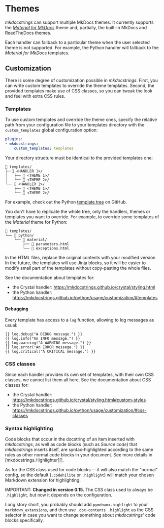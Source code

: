 # Themes

*mkdocstrings* can support multiple MkDocs themes.
It currently supports the
*[Material for MkDocs](https://squidfunk.github.io/mkdocs-material/)*
theme and, partially, the built-in MkDocs and ReadTheDocs themes.

Each handler can fallback to a particular theme when the user selected theme is not supported.
For example, the Python handler will fallback to the *Material for MkDocs* templates.

## Customization

There is some degree of customization possible in *mkdocstrings*.
First, you can write custom templates to override the theme templates.
Second, the provided templates make use of CSS classes,
so you can tweak the look and feel with extra CSS rules.

### Templates

To use custom templates and override the theme ones, specify the relative path from your
configuration file to your templates directory with the `custom_templates` global
configuration option:

```yaml title="mkdocs.yml"
plugins:
- mkdocstrings:
    custom_templates: templates
```

Your directory structure must be identical to the provided templates one:

```
📁 templates/
├─╴📁 <HANDLER 1>/
│   ├── 📁 <THEME 1>/
│   └── 📁 <THEME 2>/
└── 📁 <HANDLER 2>/
    ├── 📁 <THEME 1>/
    └── 📁 <THEME 2>/
```

For example, check out the Python
[template tree](https://github.com/mkdocstrings/python/tree/master/src/mkdocstrings_handlers/python/templates/)
on GitHub.

You don't have to replicate the whole tree,
only the handlers, themes or templates you want to override.
For example, to override some templates of the *Material* theme for Python:

```
📁 templates/
└── 📁 python/
    └── 📁 material/
        ├── 📄 parameters.html
        └── 📄 exceptions.html
```

In the HTML files, replace the original contents with your modified version.
In the future, the templates will use Jinja blocks, so it will be easier
to modify small part of the templates without copy-pasting the whole files.

See the documentation about templates for:

- the Crystal handler: https://mkdocstrings.github.io/crystal/styling.html
- the Python handler: https://mkdocstrings.github.io/python/usage/customization/#templates

#### Debugging

Every template has access to a `log` function, allowing to log messages as usual:

```jinja
{{ log.debug("A DEBUG message.") }}
{{ log.info("An INFO message.") }}
{{ log.warning("A WARNING message.") }}
{{ log.error("An ERROR message.") }}
{{ log.critical("A CRITICAL message.") }}
```

### CSS classes

Since each handler provides its own set of templates, with their own CSS classes,
we cannot list them all here. See the documentation about CSS classes for:

- the Crystal handler: https://mkdocstrings.github.io/crystal/styling.html#custom-styles
- the Python handler: https://mkdocstrings.github.io/python/usage/customization/#css-classes

### Syntax highlighting

Code blocks that occur in the docstring of an item inserted with *mkdocstrings*, as well as code blocks (such as *Source code*) that *mkdocstrings* inserts itself, are syntax-highlighted according to the same rules as other normal code blocks in your document. See more details in [mkdocstrings.Highlighter][].

As for the CSS class used for code blocks -- it will also match the "normal" config, so the default (`.codehilite` or `.highlight`) will match your chosen Markdown extension for highlighting.

IMPORTANT: **Changed in version 0.15.**
The CSS class used to always be `.highlight`, but now it depends on the configuration.

Long story short, you probably should add `pymdownx.highlight` to your `markdown_extensions`, and then use `.doc-contents .highlight` as the CSS selector in case you want to change something about *mkdocstrings'* code blocks specifically.
